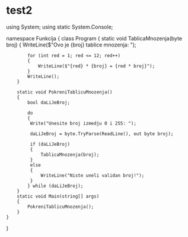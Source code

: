 # test2

using System;
using static System.Console;

namespace Funkcija
{
    class Program
    {
        static void TablicaMnozenja(byte broj)
        {
            WriteLine($"Ovo je {broj} tablice mnozenja: ");

            for (int red = 1; red <= 12; red++)
            {
                WriteLine($"{red} * {broj} = {red * broj}");
            }
            WriteLine();
        }

        static void PokreniTablicuMnozenja()
        {
            bool daLiJeBroj;

            do
            {
             Write("Unesite broj izmedju 0 i 255: ");

             daLiJeBroj = byte.TryParse(ReadLine(), out byte broj);

             if (daLiJeBroj)
             {
                 TablicaMnozenja(broj);
             }
             else
             {
                 WriteLine("Niste uneli validan broj!");
             }   
            } while (daLiJeBroj);
        }
        static void Main(string[] args)
        {
            PokreniTablicuMnozenja();
        }
    }
}
